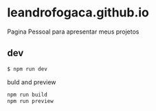 # leandrofogaca.github.io

Pagina Pessoal para apresentar meus projetos

## dev



```bash
$ npm run dev
```


buld and preview 
```bash
npm run build
npm run preview
```